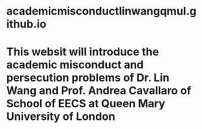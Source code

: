 # academicmisconductlinwangqmul.github.io

# This websit will introduce the academic misconduct and persecution problems of Dr. Lin Wang and Prof. Andrea Cavallaro of School of EECS at Queen Mary University of London
